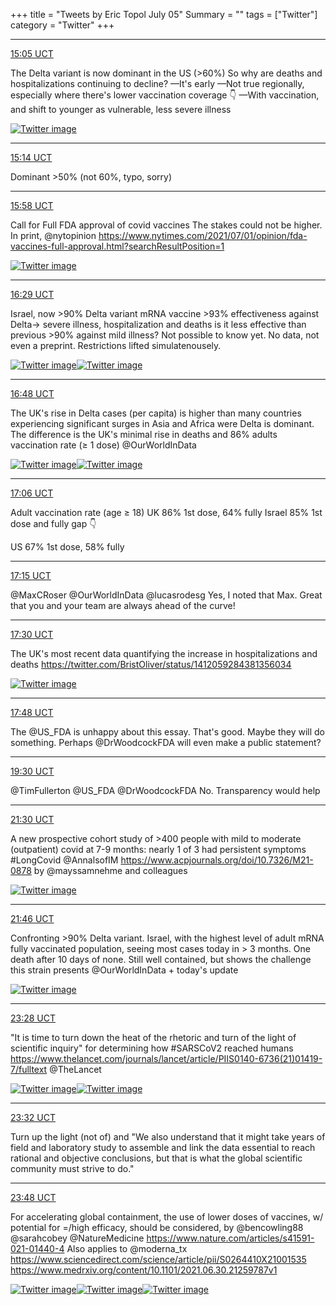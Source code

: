 +++
title = "Tweets by Eric Topol July 05"
Summary = ""
tags = ["Twitter"]
category = "Twitter"
+++


---

<a href="https://twitter.com/erictopol/status/1412065037162663936" target="_blank" rel="noreferer">15:05 UCT</a>

The Delta variant is now dominant in the US (&gt;60%)
So why are deaths and hospitalizations continuing to decline?
—It's early
—Not true regionally, especially where there's lower  vaccination coverage 👇
—With vaccination, and shift to younger as vulnerable, less severe illness 

<a href="E5inOxXVgAEwehV.jpg"  ><img src="E5inOxXVgAEwehV.jpg" alt="Twitter image" ></img></a>

---

<a href="https://twitter.com/erictopol/status/1412067292309966854" target="_blank" rel="noreferer">15:14 UCT</a>

Dominant &gt;50% (not 60%, typo, sorry)



---

<a href="https://twitter.com/erictopol/status/1412078438752526336" target="_blank" rel="noreferer">15:58 UCT</a>

Call for Full FDA approval of covid vaccines
The stakes could not be higher.
In print, @nytopinion 
https://www.nytimes.com/2021/07/01/opinion/fda-vaccines-full-approval.html?searchResultPosition=1 

<a href="E5i1r2NUYAMWt9n.jpg"  ><img src="E5i1r2NUYAMWt9n.jpg" alt="Twitter image" ></img></a>

---

<a href="https://twitter.com/erictopol/status/1412086320311115781" target="_blank" rel="noreferer">16:29 UCT</a>

Israel, now &gt;90% Delta variant
mRNA vaccine &gt;93% effectiveness against Delta-&gt; severe illness, hospitalization and deaths
is it less effective than previous &gt;90% against mild illness? Not possible to know yet.
No data, not even a preprint. Restrictions lifted simulatenousely. 

<a href="E5i8hVWVoAAuLJD.jpg"  ><img src="E5i8hVWVoAAuLJD.jpg" alt="Twitter image" ></img></a><a href="E5i8jflUYAEehT0.jpg"  ><img src="E5i8jflUYAEehT0.jpg" alt="Twitter image" ></img></a>

---

<a href="https://twitter.com/erictopol/status/1412090970796003338" target="_blank" rel="noreferer">16:48 UCT</a>

The UK's rise in Delta cases (per capita) is higher than many countries experiencing significant surges in Asia and Africa were Delta is dominant. The difference is the UK's minimal rise in deaths and 86% adults vaccination rate (≥ 1 dose)
@OurWorldInData 

<a href="E5jAmDwVIAIVSZI.jpg"  ><img src="E5jAmDwVIAIVSZI.jpg" alt="Twitter image" ></img></a><a href="E5jAoHJUUAMTYHm.jpg"  ><img src="E5jAoHJUUAMTYHm.jpg" alt="Twitter image" ></img></a>

---

<a href="https://twitter.com/erictopol/status/1412095636506247170" target="_blank" rel="noreferer">17:06 UCT</a>

Adult vaccination rate (age ≥ 18)
UK     86% 1st dose, 64% fully
Israel 85% 1st dose and fully
gap 👇

US     67% 1st dose, 58% fully



---

<a href="https://twitter.com/erictopol/status/1412097740633362432" target="_blank" rel="noreferer">17:15 UCT</a>

@MaxCRoser @OurWorldInData @lucasrodesg Yes, I noted that Max. Great that you and your team are always ahead of the curve!



---

<a href="https://twitter.com/erictopol/status/1412101623296401411" target="_blank" rel="noreferer">17:30 UCT</a>

The UK's most recent data quantifying the increase in hospitalizations and deaths  https://twitter.com/BristOliver/status/1412059284381356034

<a href="E5jKk8pUYAIwrwB.png"  ><img src="E5jKk8pUYAIwrwB.png" alt="Twitter image" ></img></a>

---

<a href="https://twitter.com/erictopol/status/1412106114628395018" target="_blank" rel="noreferer">17:48 UCT</a>

The @US_FDA is unhappy about this essay. That's good. Maybe they will do something. 
Perhaps @DrWoodcockFDA will even make a public statement?



---

<a href="https://twitter.com/erictopol/status/1412131724209713152" target="_blank" rel="noreferer">19:30 UCT</a>

@TimFullerton @US_FDA @DrWoodcockFDA No.  Transparency would help



---

<a href="https://twitter.com/erictopol/status/1412162077905473537" target="_blank" rel="noreferer">21:30 UCT</a>

A new prospective cohort study of &gt;400 people with mild to moderate (outpatient) covid at 7-9 months: nearly 1 of 3 had persistent symptoms #LongCovid @AnnalsofIM
 https://www.acpjournals.org/doi/10.7326/M21-0878
by @mayssamnehme and colleagues 

<a href="E5kB1rDVUAUyxSh.jpg"  ><img src="E5kB1rDVUAUyxSh.jpg" alt="Twitter image" ></img></a>

---

<a href="https://twitter.com/erictopol/status/1412165971402362880" target="_blank" rel="noreferer">21:46 UCT</a>

Confronting &gt;90% Delta variant.
Israel, with the highest level of adult mRNA fully vaccinated population, seeing most cases today in &gt; 3 months. One death after 10 days of none. Still well contained, but shows the challenge this strain presents
@OurWorldInData + today's update 

<a href="E5kFXk-VUBY1bv6.jpg"  ><img src="E5kFXk-VUBY1bv6.jpg" alt="Twitter image" ></img></a>

---

<a href="https://twitter.com/erictopol/status/1412191806389841922" target="_blank" rel="noreferer">23:28 UCT</a>

"It is time to turn down the heat of the rhetoric and turn of the light of scientific inquiry" for determining how #SARSCoV2 reached humans
https://www.thelancet.com/journals/lancet/article/PIIS0140-6736(21)01419-7/fulltext @TheLancet 

<a href="E5kcMr4VcAISl1O.jpg"  ><img src="E5kcMr4VcAISl1O.jpg" alt="Twitter image" ></img></a><a href="E5kcOUKVEAoifeH.jpg"  ><img src="E5kcOUKVEAoifeH.jpg" alt="Twitter image" ></img></a>

---

<a href="https://twitter.com/erictopol/status/1412192780424675330" target="_blank" rel="noreferer">23:32 UCT</a>

Turn up the light (not of)
and
"We also understand that it might take years of field and laboratory study to assemble and link the data essential to reach rational and objective conclusions, but that is what the global scientific community must strive to do."



---

<a href="https://twitter.com/erictopol/status/1412196742674616320" target="_blank" rel="noreferer">23:48 UCT</a>

For accelerating global containment, the use of lower doses of vaccines, w/ potential for =/high efficacy, should be considered, by @bencowling88 @sarahcobey @NatureMedicine 
https://www.nature.com/articles/s41591-021-01440-4
Also applies to @moderna_tx 
https://www.sciencedirect.com/science/article/pii/S0264410X21001535
https://www.medrxiv.org/content/10.1101/2021.06.30.21259787v1 

<a href="E5kfKpuVoAAfOko.jpg"  ><img src="E5kfKpuVoAAfOko.jpg" alt="Twitter image" ></img></a><a href="E5kf86mVEAAdIGZ.jpg"  ><img src="E5kf86mVEAAdIGZ.jpg" alt="Twitter image" ></img></a><a href="E5kgsOBVEAcg4-y.png"  ><img src="E5kgsOBVEAcg4-y.png" alt="Twitter image" ></img></a>